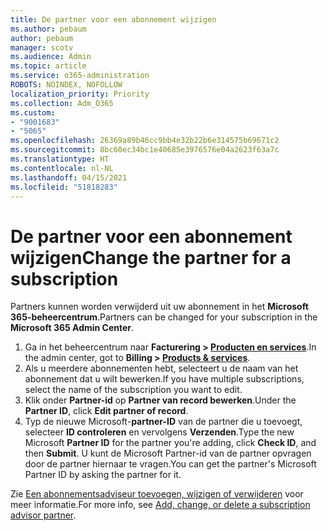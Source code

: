 ```yaml
---
title: De partner voor een abonnement wijzigen
ms.author: pebaum
author: pebaum
manager: scotv
ms.audience: Admin
ms.topic: article
ms.service: o365-administration
ROBOTS: NOINDEX, NOFOLLOW
localization_priority: Priority
ms.collection: Adm_O365
ms.custom:
- "9001683"
- "5065"
ms.openlocfilehash: 26369a89b46cc9bb4e32b22b6e314575b69671c2
ms.sourcegitcommit: 8bc60ec34bc1e40685e3976576e04a2623f63a7c
ms.translationtype: HT
ms.contentlocale: nl-NL
ms.lasthandoff: 04/15/2021
ms.locfileid: "51818283"
---
```

# <a name="change-the-partner-for-a-subscription"></a><span data-ttu-id="aacaa-102">De partner voor een abonnement wijzigen</span><span class="sxs-lookup"><span data-stu-id="aacaa-102">Change the partner for a subscription</span></span>

<span data-ttu-id="aacaa-103">Partners kunnen worden verwijderd uit uw abonnement in het **Microsoft 365-beheercentrum**.</span><span class="sxs-lookup"><span data-stu-id="aacaa-103">Partners can be changed for your subscription in the **Microsoft 365 Admin Center**.</span></span>

1. <span data-ttu-id="aacaa-104">Ga in het beheercentrum naar **Facturering > [Producten en services](https://go.microsoft.com/fwlink/p/?linkid=842054)**.</span><span class="sxs-lookup"><span data-stu-id="aacaa-104">In the admin center, got to **Billing > [Products & services](https://go.microsoft.com/fwlink/p/?linkid=842054)**.</span></span> 
2. <span data-ttu-id="aacaa-105">Als u meerdere abonnementen hebt, selecteert u de naam van het abonnement dat u wilt bewerken.</span><span class="sxs-lookup"><span data-stu-id="aacaa-105">If you have multiple subscriptions, select the name of the subscription you want to edit.</span></span> 
3. <span data-ttu-id="aacaa-106">Klik onder **Partner-id** op **Partner van record bewerken**.</span><span class="sxs-lookup"><span data-stu-id="aacaa-106">Under the **Partner ID**, click **Edit partner of record**.</span></span>
4. <span data-ttu-id="aacaa-107">Typ de nieuwe Microsoft-**partner-ID** van de partner die u toevoegt, selecteer **ID controleren** en vervolgens **Verzenden**.</span><span class="sxs-lookup"><span data-stu-id="aacaa-107">Type the new Microsoft **Partner ID** for the partner you're adding, click **Check ID**, and then **Submit**.</span></span> <span data-ttu-id="aacaa-108">U kunt de Microsoft Partner-id van de partner opvragen door de partner hiernaar te vragen.</span><span class="sxs-lookup"><span data-stu-id="aacaa-108">You can get the partner's Microsoft Partner ID by asking the partner for it.</span></span>

<span data-ttu-id="aacaa-109">Zie [Een abonnementsadviseur toevoegen, wijzigen of verwijderen](https://docs.microsoft.com/microsoft-365/admin/misc/add-partner) voor meer informatie.</span><span class="sxs-lookup"><span data-stu-id="aacaa-109">For more info, see [Add, change, or delete a subscription advisor partner](https://docs.microsoft.com/microsoft-365/admin/misc/add-partner).</span></span> 
